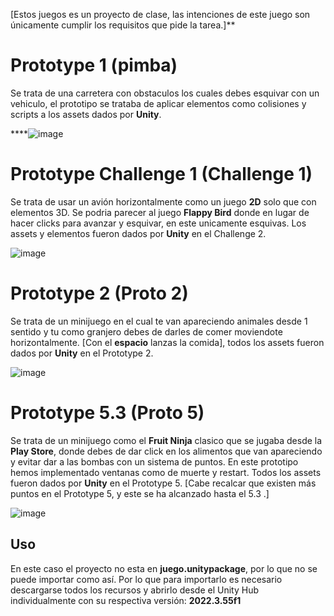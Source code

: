 [Estos juegos es un proyecto de clase, las intenciones de este juego son únicamente cumplir los requisitos que pide la tarea.]**

# Prototype 1 (pimba)

Se trata de una carretera con obstaculos los cuales debes esquivar con un vehiculo, el prototipo se trataba de aplicar
elementos como colisiones y scripts a los assets dados por **Unity**.

****![image](https://github.com/user-attachments/assets/a2ec992e-d29d-498c-8a9c-c1e508a6458f)


# Prototype Challenge 1 (Challenge 1)

Se trata de usar un avión horizontalmente como un juego **2D** solo que con elementos 3D. Se podria parecer al juego **Flappy Bird**
donde en lugar de hacer clicks para avanzar y esquivar, en este unicamente esquivas. Los assets y elementos fueron dados
por **Unity** en el Challenge 2.

![image](https://github.com/user-attachments/assets/d3e49af3-9ee0-4a17-9049-0a92adc2455a)


# Prototype 2 (Proto 2)

Se trata de un minijuego en el cual te van apareciendo animales desde 1 sentido y tu como granjero debes de darles de comer
moviendote horizontalmente. [Con el **espacio** lanzas la comida], todos los assets fueron dados por **Unity** en el Prototype 2.

![image](https://github.com/user-attachments/assets/54d38a53-c7e6-41da-a143-9908c268c0a4)


# Prototype 5.3 (Proto 5)

Se trata de un minijuego como el **Fruit Ninja** clasico que se jugaba desde la **Play Store**,
donde debes de dar click en los alimentos que van apareciendo y evitar dar a las bombas con un sistema de puntos.
En este prototipo hemos implementado ventanas como de muerte y restart.
Todos los assets fueron dados por **Unity** en el Prototype 5.
[Cabe recalcar que existen más puntos en el Prototype 5, y este se ha alcanzado hasta el 5.3 .]

![image](https://github.com/user-attachments/assets/413e58ec-6081-4a08-b48e-ee9caee8b69c)


## Uso

En este caso el proyecto no esta en **juego.unitypackage**, por lo que no se puede importar como así.
Por lo que para importarlo es necesario descargarse todos los recursos y abrirlo desde el Unity Hub individualmente
con su respectiva versión: **2022.3.55f1**
